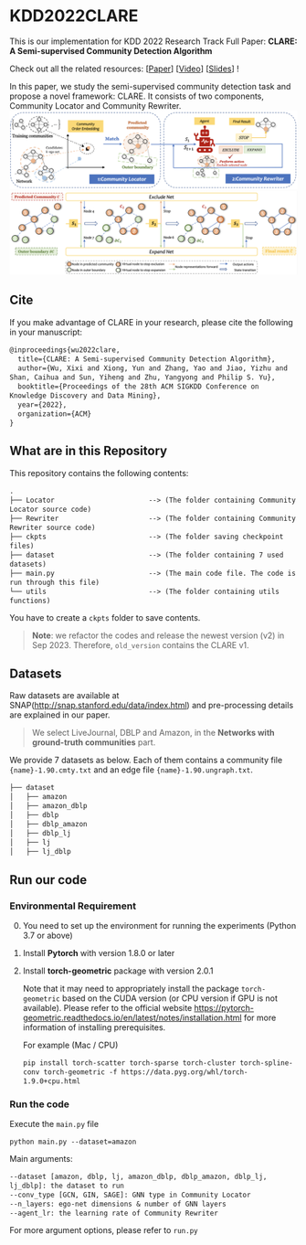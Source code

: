 # KDD2022CLARE


This is our implementation for KDD 2022 Research Track Full Paper: **CLARE: A Semi-supervised Community Detection Algorithm**



Check out all the related resources: [[Paper](https://dl.acm.org/doi/10.1145/3534678.3539370 )]  [[Video](https://www.bilibili.com/video/BV1As4y1C7mX/ )] [[Slides](https://wxxshirley.github.io/slides/KDD2022CLARE.pdf )] !


In this paper, we study the semi-supervised community detection task and propose a novel framework: CLARE. It consists of two components, Community Locator and Community Rewriter.
![Overview](imgs/overview.jpg)
![Rewriting](imgs/rewriting.jpg)

## Cite
If you make advantage of CLARE in your research, please cite the following in your manuscript:
```
@inproceedings{wu2022clare,
  title={CLARE: A Semi-supervised Community Detection Algorithm},
  author={Wu, Xixi and Xiong, Yun and Zhang, Yao and Jiao, Yizhu and Shan, Caihua and Sun, Yiheng and Zhu, Yangyong and Philip S. Yu},
  booktitle={Proceedings of the 28th ACM SIGKDD Conference on Knowledge Discovery and Data Mining},
  year={2022},
  organization={ACM}
}
```




## What are in this Repository

This repository contains the following contents:

```
.
├── Locator                       --> (The folder containing Community Locator source code)
├── Rewriter                      --> (The folder containing Community Rewriter source code)
├── ckpts                         --> (The folder saving checkpoint files)
├── dataset                       --> (The folder containing 7 used datasets)
├── main.py                       --> (The main code file. The code is run through this file)
└── utils                         --> (The folder containing utils functions)

```
You have to create a `ckpts` folder to save contents.

> **Note**: we refactor the codes and release the newest version (v2) in Sep 2023. Therefore, `old_version` contains the CLARE v1.


## Datasets

Raw datasets are available at SNAP(http://snap.stanford.edu/data/index.html) and pre-processing details are explained in our paper.

> We select LiveJournal, DBLP and Amazon, in the **Networks with ground-truth communities** part.



We provide 7 datasets as below. Each of them contains a community file `{name}-1.90.cmty.txt` and an edge file `{name}-1.90.ungraph.txt`.

```
├── dataset
│   ├── amazon
│   ├── amazon_dblp
│   ├── dblp
│   ├── dblp_amazon
│   ├── dblp_lj
│   ├── lj
│   ├── lj_dblp
```





## Run our code

### Environmental Requirement

0. You need to set up the environment for running the experiments (Python 3.7 or above)

1. Install **Pytorch** with version 1.8.0 or later

2.  Install **torch-geometric** package with version 2.0.1

    Note that it may need to appropriately install the package `torch-geometric` based on the CUDA version (or CPU version if GPU is not available). Please refer to the official website https://pytorch-geometric.readthedocs.io/en/latest/notes/installation.html for more information of installing prerequisites.

    For example (Mac / CPU)

    ```
    pip install torch-scatter torch-sparse torch-cluster torch-spline-conv torch-geometric -f https://data.pyg.org/whl/torch-1.9.0+cpu.html
    ```



### Run the code

Execute the `main.py` file

```
python main.py --dataset=amazon  
```

Main arguments:

```
--dataset [amazon, dblp, lj, amazon_dblp, dblp_amazon, dblp_lj, lj_dblp]: the dataset to run
--conv_type [GCN, GIN, SAGE]: GNN type in Community Locator
--n_layers: ego-net dimensions & number of GNN layers
--agent_lr: the learning rate of Community Rewriter
```

  For more argument options, please refer to `run.py`
  
  
  
  
  
